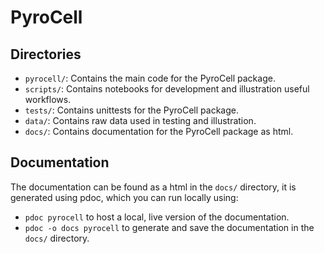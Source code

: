 # PyroCell

## Directories
 - `pyrocell/`: Contains the main code for the PyroCell package.
 - `scripts/`: Contains notebooks for development and illustration useful workflows.
 - `tests/`: Contains unittests for the PyroCell package.
 - `data/`: Contains raw data used in testing and illustration.
 - `docs/`: Contains documentation for the PyroCell package as html.

## Documentation
The documentation can be found as a html in the `docs/` directory, it is generated using pdoc, which you can run locally using:
 - `pdoc pyrocell` to host a local, live version of the documentation.
 - `pdoc -o docs pyrocell` to generate and save the documentation in the `docs/` directory.